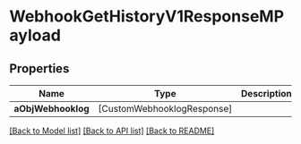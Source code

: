 # WebhookGetHistoryV1ResponseMPayload

## Properties
Name | Type | Description | Notes
------------ | ------------- | ------------- | -------------
**aObjWebhooklog** | [CustomWebhooklogResponse] |  | 

[[Back to Model list]](../README.md#documentation-for-models) [[Back to API list]](../README.md#documentation-for-api-endpoints) [[Back to README]](../README.md)


